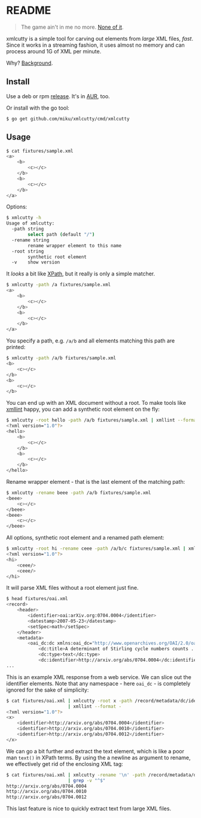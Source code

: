 README
======

> The game ain't in me no more. [None of it](https://www.youtube.com/watch?v=h7yf8Vp2KAI&feature=youtu.be&t=1m46s).

xmlcutty is a simple tool for carving out elements from *large* XML files,
*fast*. Since it works in a streaming fashion, it uses almost no memory and
can process around 1G of XML per minute.

Why? [Background](http://stackoverflow.com/q/33653844/89391).

Install
-------

Use a deb or rpm [release](https://github.com/miku/xmlcutty/releases). It's in
[AUR](https://aur.archlinux.org/packages/?K=xmlcutty), too.

Or install with the go tool:

    $ go get github.com/miku/xmlcutty/cmd/xmlcutty

Usage
-----

```sh
$ cat fixtures/sample.xml
<a>
    <b>
        <c></c>
    </b>
    <b>
        <c></c>
    </b>
</a>
```

Options:

```sh
$ xmlcutty -h
Usage of xmlcutty:
  -path string
        select path (default "/")
  -rename string
        rename wrapper element to this name
  -root string
        synthetic root element
  -v    show version
```

It *looks* a bit like [XPath](https://en.wikipedia.org/wiki/XPath), but it really
is only a simple matcher.

```sh
$ xmlcutty -path /a fixtures/sample.xml
<a>
    <b>
        <c></c>
    </b>
    <b>
        <c></c>
    </b>
</a>
```

You specify a path, e.g. `/a/b` and all elements matching this path are printed:

```sh
$ xmlcutty -path /a/b fixtures/sample.xml
<b>
    <c></c>
</b>
<b>
    <c></c>
</b>
```

You can end up with an XML document without a root. To make tools like
[xmllint](http://xmlsoft.org/xmllint.html) happy, you can add a
synthetic root element on the fly:

```sh
$ xmlcutty -root hello -path /a/b fixtures/sample.xml | xmllint --format -
<?xml version="1.0"?>
<hello>
    <b>
        <c></c>
    </b>
    <b>
        <c></c>
    </b>
</hello>
```

Rename wrapper element - that is the last element of the matching path:

```sh
$ xmlcutty -rename beee -path /a/b fixtures/sample.xml
<beee>
    <c></c>
</beee>
<beee>
    <c></c>
</beee>
```

All options, synthetic root element and a renamed path element:

```sh
$ xmlcutty -root hi -rename ceee -path /a/b/c fixtures/sample.xml | xmllint --format -
<?xml version="1.0"?>
<hi>
    <ceee/>
    <ceee/>
</hi>
```

It will parse XML files without a root element just fine.

```sh
$ head fixtures/oai.xml
<record>
    <header>
        <identifier>oai:arXiv.org:0704.0004</identifier>
        <datestamp>2007-05-23</datestamp>
        <setSpec>math</setSpec>
    </header>
    <metadata>
        <oai_dc:dc xmlns:oai_dc="http://www.openarchives.org/OAI/2.0/oai_dc/"... >
            <dc:title>A determinant of Stirling cycle numbers counts ...
            <dc:type>text</dc:type>
            <dc:identifier>http://arxiv.org/abs/0704.0004</dc:identifier>
...
```

This is an example XML response from a web service. We can slice out the
identifier elements. Note that any namespace - here `oai_dc` - is completely
ignored for the sake of simplicity:

```sh
$ cat fixtures/oai.xml | xmlcutty -root x -path /record/metadata/dc/identifier \
                       | xmllint --format -
<?xml version="1.0"?>
<x>
    <identifier>http://arxiv.org/abs/0704.0004</identifier>
    <identifier>http://arxiv.org/abs/0704.0010</identifier>
    <identifier>http://arxiv.org/abs/0704.0012</identifier>
</x>
```

We can go a bit further and extract the text element, which is like a poor man
`text()` in XPath terms. By using the a newline as argument to rename, we
effectively get rid of the enclosing XML tag:

```sh
$ cat fixtures/oai.xml | xmlcutty -rename '\n' -path /record/metadata/dc/identifier \
                       | grep -v "^$"
http://arxiv.org/abs/0704.0004
http://arxiv.org/abs/0704.0010
http://arxiv.org/abs/0704.0012
```

This last feature is nice to quickly extract text from large XML files.
